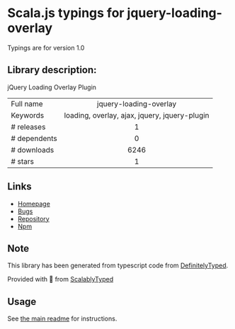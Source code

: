 
# Scala.js typings for jquery-loading-overlay

Typings are for version 1.0

## Library description:
jQuery Loading Overlay Plugin

|                    |                 |
| ------------------ | :-------------: |
| Full name          | jquery-loading-overlay |
| Keywords           | loading, overlay, ajax, jquery, jquery-plugin |
| # releases         | 1 |
| # dependents       | 0 |
| # downloads        | 6246 |
| # stars            | 1 |

## Links
- [Homepage](http://jgerigmeyer.github.io/jquery-loading-overlay/)
- [Bugs](https://github.com/jgerigmeyer/jquery-loading-overlay/issues)
- [Repository](https://github.com/jgerigmeyer/jquery-loading-overlay)
- [Npm](https://www.npmjs.com/package/jquery-loading-overlay)
    


## Note
This library has been generated from typescript code from [DefinitelyTyped](https://definitelytyped.org).

Provided with :purple_heart: from [ScalablyTyped](https://github.com/oyvindberg/ScalablyTyped)

## Usage
See [the main readme](../../readme.md) for instructions.


